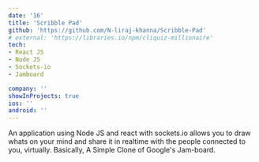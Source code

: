 ```yaml
---
date: '16'
title: 'Scribble Pad'
github: 'https://github.com/N-liraj-khanna/Scribble-Pad'
# external: 'https://libraries.io/npm/cliquiz-millionaire'
tech:
- React JS
- Node JS
- Sockets-io
- Jamboard 

company: ''
showInProjects: true
ios: ''
android: ''
---
```

 An application using Node JS and react with sockets.io allows you to draw whats on your mind and share it in realtime with the people connected to you, virtually. Basically, A Simple Clone of Google's Jam-board. 